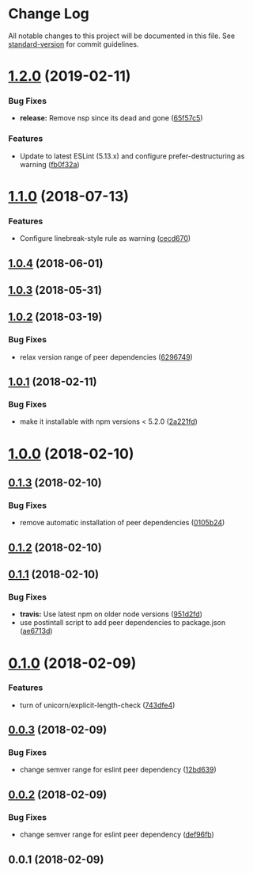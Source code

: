 # Change Log

All notable changes to this project will be documented in this file. See [standard-version](https://github.com/conventional-changelog/standard-version) for commit guidelines.

<a name="1.2.0"></a>
# [1.2.0](https://github.com/micromata/eslint-config-baumeister/compare/1.1.0...1.2.0) (2019-02-11)


### Bug Fixes

* **release:** Remove nsp since its dead and gone ([65f57c5](https://github.com/micromata/eslint-config-baumeister/commit/65f57c5))


### Features

* Update to latest ESLint (5.13.x) and configure prefer-destructuring as warning ([fb0f32a](https://github.com/micromata/eslint-config-baumeister/commit/fb0f32a))



<a name="1.1.0"></a>
# [1.1.0](https://github.com/micromata/eslint-config-baumeister/compare/1.0.4...1.1.0) (2018-07-13)


### Features

* Configure linebreak-style rule as warning ([cecd670](https://github.com/micromata/eslint-config-baumeister/commit/cecd670))



<a name="1.0.4"></a>
## [1.0.4](https://github.com/micromata/eslint-config-baumeister/compare/1.0.3...1.0.4) (2018-06-01)



<a name="1.0.3"></a>
## [1.0.3](https://github.com/micromata/eslint-config-baumeister/compare/1.0.2...1.0.3) (2018-05-31)



<a name="1.0.2"></a>
## [1.0.2](https://github.com/micromata/eslint-config-baumeister/compare/1.0.1...1.0.2) (2018-03-19)


### Bug Fixes

* relax version range of peer dependencies ([6296749](https://github.com/micromata/eslint-config-baumeister/commit/6296749))



<a name="1.0.1"></a>
## [1.0.1](https://github.com/micromata/eslint-config-baumeister/compare/1.0.0...1.0.1) (2018-02-11)


### Bug Fixes

* make it installable with npm versions < 5.2.0 ([2a221fd](https://github.com/micromata/eslint-config-baumeister/commit/2a221fd))



<a name="1.0.0"></a>
# [1.0.0](https://github.com/micromata/eslint-config-baumeister/compare/0.1.3...1.0.0) (2018-02-10)



<a name="0.1.3"></a>
## [0.1.3](https://github.com/micromata/eslint-config-baumeister/compare/0.1.2...0.1.3) (2018-02-10)


### Bug Fixes

* remove automatic installation of peer dependencies ([0105b24](https://github.com/micromata/eslint-config-baumeister/commit/0105b24))



<a name="0.1.2"></a>
## [0.1.2](https://github.com/micromata/eslint-config-baumeister/compare/0.1.1...0.1.2) (2018-02-10)



<a name="0.1.1"></a>
## [0.1.1](https://github.com/micromata/eslint-config-baumeister/compare/0.1.0...0.1.1) (2018-02-10)


### Bug Fixes

* **travis:** Use latest npm on older node versions ([951d2fd](https://github.com/micromata/eslint-config-baumeister/commit/951d2fd))
* use postintall script to add peer dependencies to package.json ([ae6713d](https://github.com/micromata/eslint-config-baumeister/commit/ae6713d))



<a name="0.1.0"></a>
# [0.1.0](https://github.com/micromata/eslint-config-baumeister/compare/0.0.3...0.1.0) (2018-02-09)


### Features

* turn of unicorn/explicit-length-check ([743dfe4](https://github.com/micromata/eslint-config-baumeister/commit/743dfe4))



<a name="0.0.3"></a>
## [0.0.3](https://github.com/micromata/eslint-config-baumeister/compare/0.0.2...0.0.3) (2018-02-09)


### Bug Fixes

* change semver range for eslint peer dependency ([12bd639](https://github.com/micromata/eslint-config-baumeister/commit/12bd639))



<a name="0.0.2"></a>
## [0.0.2](https://github.com/micromata/eslint-config-baumeister/compare/0.0.1...0.0.2) (2018-02-09)


### Bug Fixes

* change semver range for eslint peer dependency ([def96fb](https://github.com/micromata/eslint-config-baumeister/commit/def96fb))



<a name="0.0.1"></a>
## 0.0.1 (2018-02-09)
